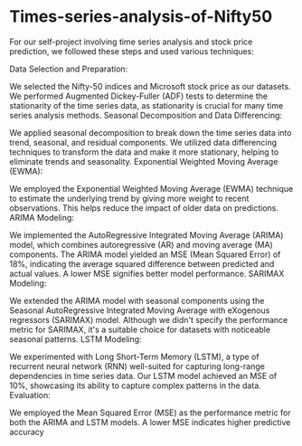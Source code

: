 # Times-series-analysis-of-Nifty50

For our self-project involving time series analysis and stock price prediction, we followed these steps and used various techniques:

Data Selection and Preparation:

We selected the Nifty-50 indices and Microsoft stock price as our datasets.
We performed Augmented Dickey-Fuller (ADF) tests to determine the stationarity of the time series data, as stationarity is crucial for many time series analysis methods.
Seasonal Decomposition and Data Differencing:

We applied seasonal decomposition to break down the time series data into trend, seasonal, and residual components.
We utilized data differencing techniques to transform the data and make it more stationary, helping to eliminate trends and seasonality.
Exponential Weighted Moving Average (EWMA):

We employed the Exponential Weighted Moving Average (EWMA) technique to estimate the underlying trend by giving more weight to recent observations. This helps reduce the impact of older data on predictions.
ARIMA Modeling:

We implemented the AutoRegressive Integrated Moving Average (ARIMA) model, which combines autoregressive (AR) and moving average (MA) components.
The ARIMA model yielded an MSE (Mean Squared Error) of 18%, indicating the average squared difference between predicted and actual values. A lower MSE signifies better model performance.
SARIMAX Modeling:

We extended the ARIMA model with seasonal components using the Seasonal AutoRegressive Integrated Moving Average with eXogenous regressors (SARIMAX) model.
Although we didn't specify the performance metric for SARIMAX, it's a suitable choice for datasets with noticeable seasonal patterns.
LSTM Modeling:

We experimented with Long Short-Term Memory (LSTM), a type of recurrent neural network (RNN) well-suited for capturing long-range dependencies in time series data.
Our LSTM model achieved an MSE of 10%, showcasing its ability to capture complex patterns in the data.
Evaluation:

We employed the Mean Squared Error (MSE) as the performance metric for both the ARIMA and LSTM models. A lower MSE indicates higher predictive accuracy
